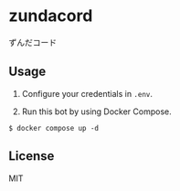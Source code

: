 # zundacord
ずんだコード

## Usage

1. Configure your credentials in `.env`.

1. Run this bot by using Docker Compose.

```
$ docker compose up -d
```

## License

MIT
